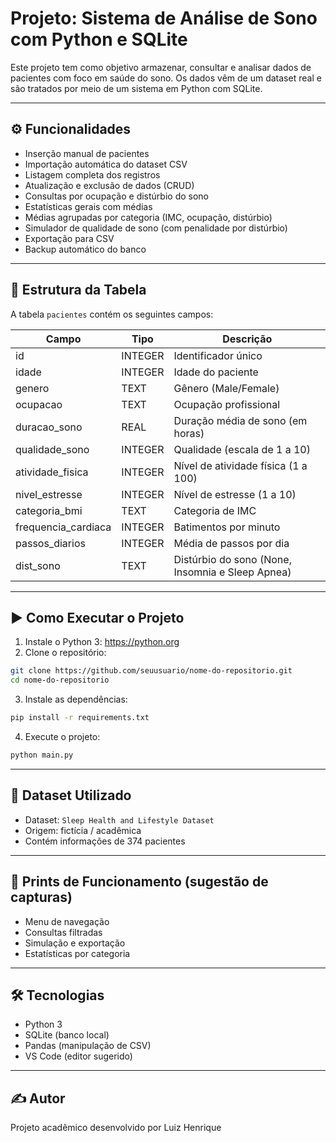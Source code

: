 # Projeto: Sistema de Análise de Sono com Python e SQLite

Este projeto tem como objetivo armazenar, consultar e analisar dados de pacientes com foco em saúde do sono. Os dados vêm de um dataset real e são tratados por meio de um sistema em Python com SQLite.

---

## ⚙️ Funcionalidades

- Inserção manual de pacientes
- Importação automática do dataset CSV
- Listagem completa dos registros
- Atualização e exclusão de dados (CRUD)
- Consultas por ocupação e distúrbio do sono
- Estatísticas gerais com médias
- Médias agrupadas por categoria (IMC, ocupação, distúrbio)
- Simulador de qualidade de sono (com penalidade por distúrbio)
- Exportação para CSV
- Backup automático do banco

---

## 🧱 Estrutura da Tabela

A tabela `pacientes` contém os seguintes campos:

| Campo                | Tipo     | Descrição                             |
|---------------------|----------|----------------------------------------|
| id                  | INTEGER  | Identificador único                   |
| idade               | INTEGER  | Idade do paciente                     |
| genero              | TEXT     | Gênero (Male/Female)                  |
| ocupacao            | TEXT     | Ocupação profissional                  |
| duracao_sono        | REAL     | Duração média de sono (em horas)       |
| qualidade_sono      | INTEGER  | Qualidade (escala de 1 a 10)           |
| atividade_fisica    | INTEGER  | Nível de atividade física (1 a 100)    |
| nivel_estresse      | INTEGER  | Nível de estresse (1 a 10)             |
| categoria_bmi       | TEXT     | Categoria de IMC                      |
| frequencia_cardiaca | INTEGER  | Batimentos por minuto                  |
| passos_diarios      | INTEGER  | Média de passos por dia                |
| dist_sono           | TEXT     | Distúrbio do sono (None, Insomnia e Sleep Apnea) |

---

## ▶️ Como Executar o Projeto

1. Instale o Python 3: https://python.org
2. Clone o repositório:
```bash
git clone https://github.com/seuusuario/nome-do-repositorio.git
cd nome-do-repositorio
```
3. Instale as dependências:
```bash
pip install -r requirements.txt
```
4. Execute o projeto:
```bash
python main.py
```

---

## 🧪 Dataset Utilizado

- Dataset: `Sleep Health and Lifestyle Dataset`
- Origem: fictícia / acadêmica
- Contém informações de 374 pacientes

---

## 📝 Prints de Funcionamento (sugestão de capturas)

- Menu de navegação
- Consultas filtradas
- Simulação e exportação
- Estatísticas por categoria

---

## 🛠️ Tecnologias

- Python 3
- SQLite (banco local)
- Pandas (manipulação de CSV)
- VS Code (editor sugerido)

---

## ✍️ Autor

Projeto acadêmico desenvolvido por Luiz Henrique
